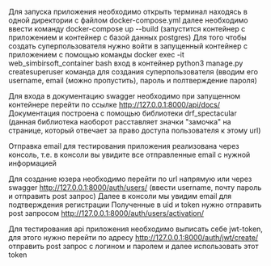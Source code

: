 
Для запуска приложения необходимо открыть терминал находясь в одной директории с файлом docker-compose.yml
далее необходимо ввести команду docker-compose up --build (запустится контейнер с приложением и контейнер с базой данных postgres)
Для того чтобы создать суперпользователя нужно войти в запущенный контейнер с приложением с помощью команды
docker exec -it web_simbirsoft_container bash  вход в контейнер
python3 manage.py createsuperuser   команда для создания суперпользователя (вводим его username, email (можно пропустить), пароль и полтверждение пароля)

Для входа в документацию swagger необходимо при запущенном контейнере перейти по ссылке http://127.0.0.1:8000/api/docs/
Документация построена с помощью библиотеки drf_spectacular (данная библиотека наоборот расставляет значки "замочка" на странице, который отвечает за право доступа пользователя к этому url)

Отправка email для тестирования приложения реализована через консоль, т.е. в консоли вы увидите все отправленные email с нужной информацией

Для создание юзера необходимо перейти по url напрямую или через swagger http://127.0.0.1:8000/auth/users/ (ввести username, почту пароль и отправить post запрос)
Далее в консоли мы увидим email для подтверждения регистрации
Полученные в uid и token нужно отправить post запросом http://127.0.0.1:8000/auth/users/activation/

Для тестирования api приложения необходимо выписать себе jwt-token, для этого нужно перейти по адресу http://127.0.0.1:8000​/auth​/jwt​/create​/ отправить post запрос с логином и паролем
и далее использовать этот token


